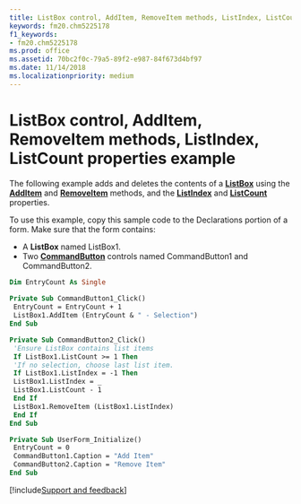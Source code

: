 ```yaml
---
title: ListBox control, AddItem, RemoveItem methods, ListIndex, ListCount properties example
keywords: fm20.chm5225178
f1_keywords:
- fm20.chm5225178
ms.prod: office
ms.assetid: 70bc2f0c-79a5-89f2-e987-84f673d4bf97
ms.date: 11/14/2018
ms.localizationpriority: medium
---
```



# ListBox control, AddItem, RemoveItem methods, ListIndex, ListCount properties example

The following example adds and deletes the contents of a **[ListBox](listbox-control.md)** using the **[AddItem](additem-method.md)** and **[RemoveItem](removeitem-method.md)** methods, and the **[ListIndex](listindex-property.md)** and **[ListCount](listcount-property.md)** properties.

To use this example, copy this sample code to the Declarations portion of a form. Make sure that the form contains:

- A **ListBox** named ListBox1.   
- Two **[CommandButton](commandbutton-control.md)** controls named CommandButton1 and CommandButton2.
    

```vb
Dim EntryCount As Single 
 
Private Sub CommandButton1_Click() 
 EntryCount = EntryCount + 1 
 ListBox1.AddItem (EntryCount & " - Selection") 
End Sub
```

```vb
Private Sub CommandButton2_Click() 
 'Ensure ListBox contains list items 
 If ListBox1.ListCount >= 1 Then 
 'If no selection, choose last list item. 
 If ListBox1.ListIndex = -1 Then 
 ListBox1.ListIndex = _ 
 ListBox1.ListCount - 1 
 End If 
 ListBox1.RemoveItem (ListBox1.ListIndex) 
 End If 
End Sub
```

```vb
Private Sub UserForm_Initialize() 
 EntryCount = 0 
 CommandButton1.Caption = "Add Item" 
 CommandButton2.Caption = "Remove Item" 
End Sub
```

[!include[Support and feedback](~/includes/feedback-boilerplate.md)]
